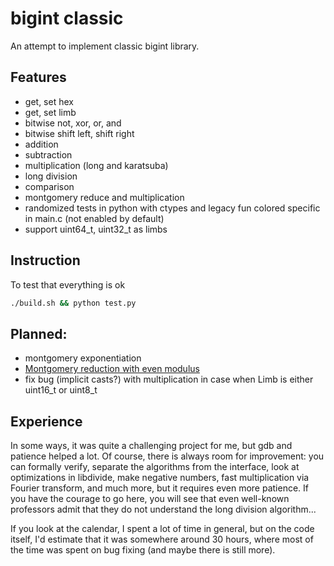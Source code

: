 # bigint classic

An attempt to implement classic bigint library.
## Features
* get, set hex
* get, set limb
* bitwise not, xor, or, and
* bitwise shift left, shift right
* addition
* subtraction
* multiplication (long and karatsuba)
* long division
* comparison
* montgomery reduce and multiplication
* randomized tests in python with ctypes and legacy fun colored specific in main.c (not enabled by default)
* support uint64_t, uint32_t as limbs

## Instruction
To test that everything is ok
```bash
./build.sh && python test.py
```

## Planned:
* montgomery exponentiation
* [Montgomery reduction with even modulus](https://cetinkayakoc.net/docs/j34.pdf)
* fix bug (implicit casts?) with multiplication in case
    when Limb is either uint16_t or uint8_t

## Experience
In some ways, it was quite a challenging project for me, but gdb and patience helped a lot. Of course, there is always room for improvement: you can formally verify, separate the algorithms from the interface, look at optimizations in libdivide, make negative numbers, fast multiplication via Fourier transform, and much more, but it requires even more patience. If you have the courage to go here, you will see that even well-known professors admit that they do not understand the long division algorithm...

If you look at the calendar, I spent a lot of time in general, but on the code itself, I'd estimate that it was somewhere around 30 hours, where most of the time was spent on bug fixing (and maybe there is still more).
